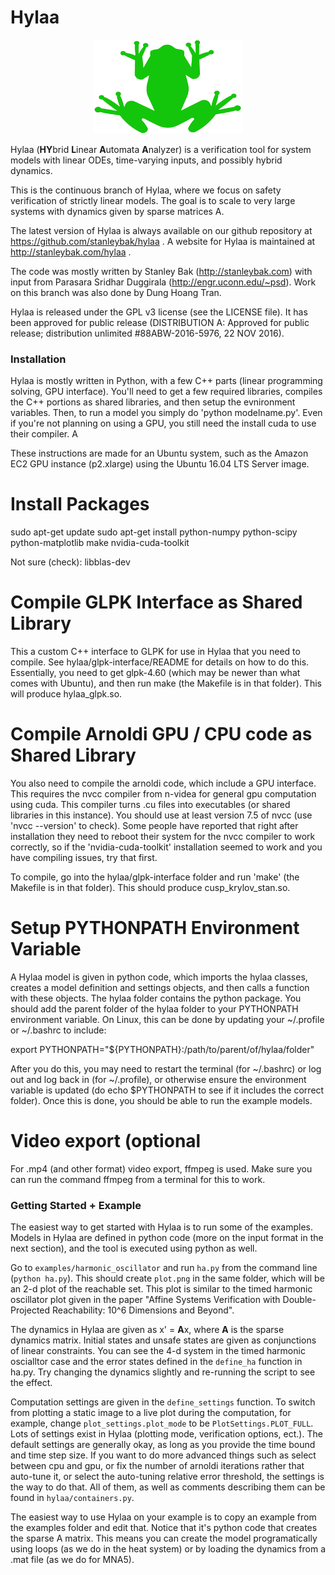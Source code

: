 # Hylaa #

<p align="center"> <img src="hylaa_logo_small.png" alt="Hylaa Logo"/> </p>

Hylaa (**HY**brid **L**inear **A**utomata **A**nalyzer) is a verification tool for system models with linear ODEs, time-varying inputs, and possibly hybrid dynamics. 

This is the continuous branch of Hylaa, where we focus on safety verification of strictly linear models. The goal is to scale to very large systems with dynamics given by sparse matrices A.

The latest version of Hylaa is always available on our github repository at https://github.com/stanleybak/hylaa . A website for Hylaa is maintained at http://stanleybak.com/hylaa .

The code was mostly written by Stanley Bak (http://stanleybak.com) with input from Parasara Sridhar Duggirala (http://engr.uconn.edu/~psd). Work on this branch was also done by Dung Hoang Tran. 

Hylaa is released under the GPL v3 license (see the LICENSE file). It has been approved for public release (DISTRIBUTION A: Approved for public release; distribution unlimited #88ABW-2016-5976, 22 NOV 2016).

### Installation ###

Hylaa is mostly written in Python, with a few C++ parts (linear programming solving, GPU interface). You'll need to get a few required libraries, compiles the C++ portions as shared libraries, and then setup the evnironment variables. Then, to run a model you simply do 'python modelname.py'. Even if you're not planning on using a GPU, you still need the install cuda to use their compiler. A

These instructions are made for an Ubuntu system, such as the Amazon EC2 GPU instance (p2.xlarge) using the Ubuntu 16.04 LTS Server image.

# Install Packages #

sudo apt-get update
sudo apt-get install python-numpy python-scipy python-matplotlib make nvidia-cuda-toolkit

Not sure (check): libblas-dev

# Compile GLPK Interface as Shared Library #

This a custom C++ interface to GLPK for use in Hylaa that you need to compile. See hylaa/glpk-interface/README for details on how to do this. Essentially, you need to get glpk-4.60 (which may be newer than what comes with Ubuntu), and then run make (the Makefile is in that folder). This will produce hylaa_glpk.so.

# Compile Arnoldi GPU / CPU code as Shared Library #

You also need to compile the arnoldi code, which include a GPU interface. This requires the nvcc compiler from n-videa for general gpu computation using cuda. This compiler turns .cu files into executables (or shared libraries in this instance). You should use at least version 7.5 of nvcc (use 'nvcc --version' to check). Some people have reported that right after installation they need to reboot their system for the nvcc compiler to work correctly, so if the 'nvidia-cuda-toolkit' installation seemed to work and you have compiling issues, try that first.

To compile, go into the hylaa/glpk-interface folder and run 'make' (the Makefile is in that folder). This should produce cusp_krylov_stan.so.

# Setup PYTHONPATH Environment Variable #

A Hylaa model is given in python code, which imports the hylaa classes, creates a model definition and settings objects, and then calls a function with these objects. The hylaa folder contains the python package. You should add the parent folder of the hylaa folder to your PYTHONPATH environment variable. On Linux, this can be done by updating your ~/.profile or ~/.bashrc to include:

export PYTHONPATH="${PYTHONPATH}:/path/to/parent/of/hylaa/folder"

After you do this, you may need to restart the terminal (for ~/.bashrc) or log out and log back in (for ~/.profile), or otherwise ensure the environment variable is updated (do echo $PYTHONPATH to see if it includes the correct folder). Once this is done, you should be able to run the example models.

# Video export (optional #
For .mp4 (and other format) video export, ffmpeg is used. Make sure you can run the command ffmpeg from a terminal for this to work.

### Getting Started + Example ###

The easiest way to get started with Hylaa is to run some of the examples. Models in Hylaa are defined in python code (more on the input format in the next section), and the tool is executed using python as well.

Go to `examples/harmonic_oscillator` and run `ha.py` from the command line (`python ha.py`). This should create `plot.png` in the same folder, which will be an 2-d plot of the reachable set. This plot is similar to the timed harmonic oscillator plot given in the paper "Affine Systems Verification with Double-Projected Reachability: 10^6 Dimensions and Beyond". 

The dynamics in Hylaa are given as x' = **A**x, where **A** is the sparse dynamics matrix. Initial states and unsafe states are given as conjunctions of linear constraints. You can see the 4-d system in the timed harmonic oscialltor case and the error states defined in the `define_ha` function in ha.py. Try changing the dynamics slightly and re-running the script to see the effect.

Computation settings are given in the `define_settings` function. To switch from plotting a static image to a live plot during the computation, for example, change `plot_settings.plot_mode` to be `PlotSettings.PLOT_FULL`. Lots of settings exist in Hylaa (plotting mode, verification options, ect.). The default settings are generally okay, as long as you provide the time bound and time step size. If you want to do more advanced things such as select between cpu and gpu, or fix the number of arnoldi iterations rather that auto-tune it, or select the auto-tuning relative error threshold, the settings is the way to do that. All of them, as well as comments describing them can be found in `hylaa/containers.py`.

The easiest way to use Hylaa on your example is to copy an example from the examples folder and edit that. Notice that it's python code that creates the sparse A matrix. This means you can create the model programatically using loops (as we do in the heat system) or by loading the dynamics from a .mat file (as we do for MNA5).

